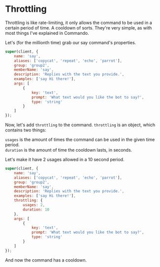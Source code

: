 # Throttling

Throttling is like rate-limiting, it only allows the command to be used in a certain period of time. A cooldown of sorts. They're very simple, as with most things I've explained in Commando.

Let's \(for the millionth time\) grab our say command's properties.

```js
super(client, {
    name: 'say',
    aliases: ['copycat', 'repeat', 'echo', 'parrot'],
    group: 'group2',
    memberName: 'say',
    description: 'Replies with the text you provide.',
    examples: ['say Hi there!'],
    args: [
        {
            key: 'text',
            prompt: 'What text would you like the bot to say?',
            type: 'string'
        }
    ]
});
```

Now, let's add `throttling` to the command. `throttling` is an object, which contains two things:

`usages` is the amount of times the command can be used in the given time period.  
`duration` is the amount of time the cooldown lasts, in seconds.

Let's make it have 2 usages allowed in a 10 second period.

```js
super(client, {
    name: 'say',
    aliases: ['copycat', 'repeat', 'echo', 'parrot'],
    group: 'group2',
    memberName: 'say',
    description: 'Replies with the text you provide.',
    examples: ['say Hi there!'],
    throttling: {
        usages: 2,
        duration: 10
    },
    args: [
        {
            key: 'text',
            prompt: 'What text would you like the bot to say?',
            type: 'string'
        }
    ]
});
```

And now the command has a cooldown.


